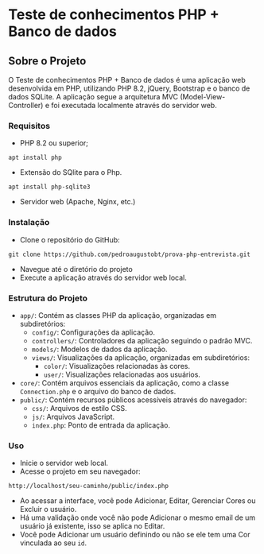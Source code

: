 # Teste de conhecimentos PHP + Banco de dados

## Sobre o Projeto
O Teste de conhecimentos PHP + Banco de dados é uma aplicação web desenvolvida em PHP, utilizando PHP 8.2, jQuery, Bootstrap e o banco de dados SQLite. A aplicação segue a arquitetura MVC (Model-View-Controller) e foi executada localmente através do servidor web.

### Requisitos
- PHP 8.2 ou superior;
```
apt install php
```
- Extensão do SQlite para o Php.
``` 
apt install php-sqlite3
```
- Servidor web (Apache, Nginx, etc.)

### Instalação
- Clone o repositório do GitHub: 
```
git clone https://github.com/pedroaugustobt/prova-php-entrevista.git
```
- Navegue até o diretório do projeto
- Execute a aplicação através do servidor web local.

### Estrutura do Projeto
- `app/`: Contém as classes PHP da aplicação, organizadas em subdiretórios:
  - `config/`: Configurações da aplicação.
  - `controllers/`: Controladores da aplicação seguindo o padrão MVC.
  - `models/`: Modelos de dados da aplicação.
  - `views/`: Visualizações da aplicação, organizadas em subdiretórios:
    - `color/`: Visualizações relacionadas às cores.
    - `user/`: Visualizações relacionadas aos usuários.
- `core/`: Contém arquivos essenciais da aplicação, como a classe `Connection.php` e o arquivo do banco de dados.
- `public/`: Contém recursos públicos acessíveis através do navegador:
  - `css/`: Arquivos de estilo CSS.
  - `js/`: Arquivos JavaScript.
  - `index.php`: Ponto de entrada da aplicação.

### Uso
- Inicie o servidor web local.
- Acesse o projeto em seu navegador:
```
http://localhost/seu-caminho/public/index.php
```
- Ao acessar a interface, você pode Adicionar, Editar, Gerenciar Cores ou Excluir o usuário.
- Há uma validação onde você não pode Adicionar o mesmo email de um usuário já existente, isso se aplica no Editar.
- Você pode Adicionar um usuário definindo ou não se ele tem uma Cor vinculada ao seu `id`.
